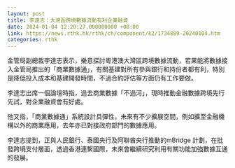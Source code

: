 ```yaml
---
layout: post
title: 李達志：大灣區跨境數據流動有利企業融資
date: 2024-01-04 12:20:27.000000000 +08:00
link: https://news.rthk.hk/rthk/ch/component/k2/1734889-20240104.htm
categories: rthk
---
```


金管局副總裁李達志表示，樂意探討粵港澳大灣區跨境數據流動，若果能將數據接入金管局推出的「商業數據通」，有關基建對所有參與銀行和持份者都有利，特別是降低投入成本和基建開發時間，不過合約評估等方面仍有工作要做。

李達志出席一個論壇時指，過去商業數據「不過河」，現時推動金融數據跨境先行先試，對企業融資會有好處。

他又指，「商業數據通」系統設計具彈性，未來有不少擴展空間，例如擴至金融機構以外的商業應用，去年亦已對接政府部門的數據應用。

李達志提到，正與人民銀行、泰國央行及阿聯酋央行推動的mBridge 計劃，在批發跨境支付層面，透過香港連繫國際，未來會繼續研究利用有關功能加強數據互通的發展。
